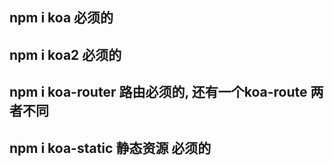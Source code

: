 ## npm i koa 必须的
## npm i koa2 必须的
## npm i koa-router 路由必须的, 还有一个koa-route 两者不同
## npm i koa-static 静态资源 必须的

